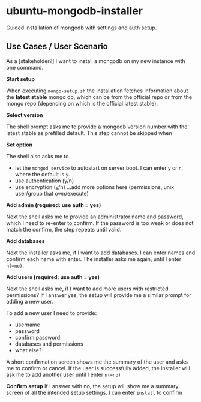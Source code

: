 # ubuntu-mongodb-installer
Guided installation of mongodb with settings and auth setup.


## Use Cases / User Scenario

As a [stakeholder?] I want to install a mongodb on my new instance with one command.

**Start setup**

When executing `mongo-setup.sh` the installation fetches information about the **latest stable** mongo db,
which can be from the official repo or from the mongo repo (depending on which is the official latest stable).

**Select version**

The shell prompt asks me to provide a mongodb version number with the latest stable as prefilled default.
This step cannot be skipped when 

**Set option**

The shell also asks me to 

* let the `mongod service` to autostart on server boot. I can enter `y` or `n`, where the default is `y`.
* use authentication (y/n)
* use encryption (y/n)
...add more options here (permissions, unix user/group that own/execute)


**Add admin (required: use auth = yes)**

Next the shell asks me to provide an administrator name and password, which I need to re-enter to confirm. 
If the password is too weak or does not match the confirm, the step repeats until valid.

**Add databases**

Next the installer asks me, if I want to add databases. I can enter names and confirm each name with enter.
The installer asks me again, until I enter `n(=no)`.

**Add users (required: use auth = yes)**

Next the shell asks me, if I want to add more users with restricted permissions?
If I answer yes, the setup will provide me a similar prompt for adding a new user.

To add a new user I need to provide:

* username
* password
* confirm password
* databases and permissions
* what else?

A short confirmation screen shows me the summary of the user and asks me to confirm or cancel.
If the user is successfully added, the installer will ask me to add another user until I enter `n(=no)`


**Confirm setup**
If I answer with no, the setup will show me a summary screen of all the intended setup settings.
I can enter `install` to confirm 